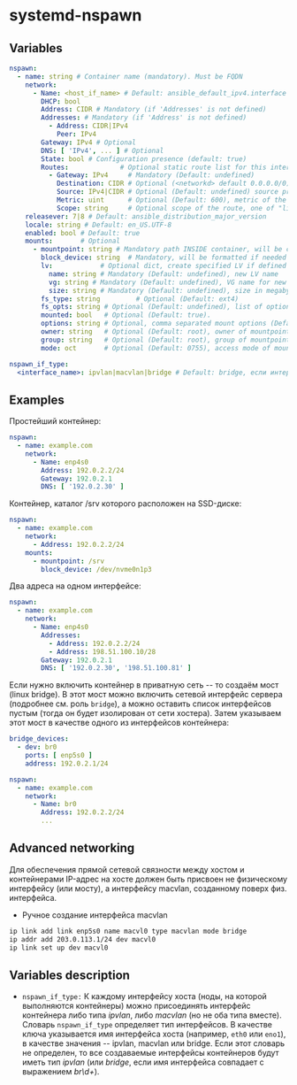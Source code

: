 systemd-nspawn
==============
## Variables
```yaml
nspawn:
  - name: string # Container name (mandatory). Must be FQDN
    network:
      - Name: <host_if_name> # Default: ansible_default_ipv4.interface
        DHCP: bool
        Address: CIDR # Mandatory (if 'Addresses' is not defined)
        Addresses: # Mandatory (if 'Address' is not defined)
          - Address: CIDR|IPv4
            Peer: IPv4
        Gateway: IPv4 # Optional
        DNS: [ 'IPv4', ... ] # Optional
        State: bool # Configuration presence (default: true)
        Routes:             # Optional static route list for this interface
          - Gateway: IPv4     # Mandatory (Default: undefined)
            Destination: CIDR # Optional (<networkd> default 0.0.0.0/0)
            Source: IPv4|CIDR # Optional (Default: undefined) source prefix of the route
            Metric: uint      # Optional (Default: 600), metric of the route
            Scope: string     # Optional scope of the route, one of "link", "host", "global" (default)
    releasever: 7|8 # Default: ansible_distribution_major_version
    locale: string # Default: en_US.UTF-8
    enabled: bool # Default: true
    mounts:       # Optional
      - mountpoint: string # Mandatory path INSIDE container, will be created
        block_device: string  # Mandatory, will be formatted if needed
        lv:            # Optional dict, create specified LV if defined
          name: string # Mandatory (Default: undefined), new LV name
          vg: string # Mandatory (Default: undefined), VG name for new LV
          size: string # Mandatory (Default: undefined), size in megabytes or optionally with one of [bBsSkKmMgGtTpPeE] units. Note that shrinking in NOT supported!
        fs_type: string         # Optional (Default: ext4)
        fs_opts: string # Optional (Default: undefined), list of options to be passed to mkfs command
        mounted: bool   # Optional (Default: true).
        options: string # Optional, comma separated mount options (Default: defaults)
        owner: string   # Optional (Default: root), owner of mountpoint dir
        group: string   # Optional (Default: root), group of mountpoint dir
        mode: oct       # Optional (Default: 0755), access mode of mountpoint dir

nspawn_if_type:
  <interface_name>: ipvlan|macvlan|bridge # Default: bridge, если интерфейс br\d+, и ipvlan во всех остальных случаях. Этот словарь требуется определять только в сложных сетевых инсталляциях.
```
## Examples
Простейший контейнер:
```yaml
nspawn:
  - name: example.com
    network:
      - Name: enp4s0
        Address: 192.0.2.2/24
        Gateway: 192.0.2.1
        DNS: [ '192.0.2.30' ]
```
Контейнер, каталог /srv которого расположен на SSD-диске:
```yaml
nspawn:
  - name: example.com
    network:
      - Address: 192.0.2.2/24
    mounts:
      - mountpoint: /srv
        block_device: /dev/nvme0n1p3
```
Два адреса на одном интерфейсе:
```yaml
nspawn:
  - name: example.com
    network:
      - Name: enp4s0
        Addresses:
          - Address: 192.0.2.2/24
          - Address: 198.51.100.10/28
        Gateway: 192.0.2.1
        DNS: [ '192.0.2.30', '198.51.100.81' ]
```
Если нужно включить контейнер в приватную сеть -- то создаём мост (linux bridge). В этот мост можно включить сетевой интерфейс сервера (подробнее см. роль `bridge`), а можно оставить список интерфейсов пустым (тогда он будет изолирован от сети хостера). Затем указываем этот мост в качестве одного из интерфейсов контейнера:
```yaml
bridge_devices:
  - dev: br0
    ports: [ enp5s0 ]
    address: 192.0.2.1/24

nspawn:
  - name: example.com
    network:
      - Name: br0
        Address: 192.0.2.2/24
        ...
```
## Advanced networking
Для обеспечения прямой сетевой связности между хостом и контейнерами IP-адрес на хосте должен быть присвоен не физическому интерфейсу (или мосту), а интерфейсу macvlan, созданному поверх физ. интерфейса.
+ Ручное создание интерфейса macvlan
```sh
ip link add link enp5s0 name macvl0 type macvlan mode bridge
ip addr add 203.0.113.1/24 dev macvl0
ip link set up dev macvl0
```
## Variables description
+ `nspawn_if_type:` К каждому интерфейсу хоста (ноды, на которой выполняются контейнеры) можно присоединять интерфейс контейнера либо типа *ipvlan*, либо *macvlan* (но не оба типа вместе). Словарь `nspawn_if_type` определяет тип интерфейсов. В качестве ключа указывается имя интерфейса хоста (например, `eth0` или `eno1`), в качестве значения -- ipvlan, macvlan или bridge. Если этот словарь не определен, то все создаваемые интерфейсы контейнеров будут иметь тип *ipvlan* (или *bridge*, если имя интерфейса совпадает с выражением *br\d+*).

